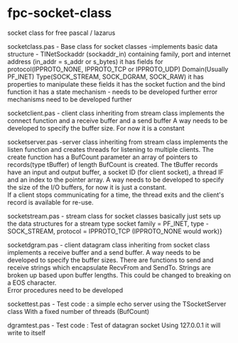 fpc-socket-class
================

socket class for free pascal / lazarus


socketclass.pas  - Base class for socket classes -implements basic data structure - TINetSockaddr (sockaddr_in)
containing family,  port and internet address (in_addr = s_addr  or s_bytes)
it has fields for protocol(IPPROTO_NONE, IPPROTO_TCP or IPPROTO_UDP)
   Domain(Usually PF_INET)
   Type(SOCK_STREAM, SOCK_DGRAM,  SOCK_RAW)
it has properties to manipulate these fields
it has the socket fuction and the bind function
it has a state mechanism - needs to be developed further
error mechanisms need to be developed further

socketclient.pas - client class inheriting from stream class
implements the connect function and a receive buffer and a send buffer
A way needs to be developed to specify the buffer size.
For now it is a constant

socketserver.pas -server class inheriting from stream class
implements the listen function and creates threads for listening 
  to multiple clients. The create function has a BufCount parameter
  an array of pointers to records(type tBuffer) of length BufCount
  is created. The tBuffer records have an input and output buffer,
  a socket ID (for client socket), a thread IF and an index to the 
  pointer array.
A way needs to be developed to specify the size of the I/O buffers,
  for now it is just a constant.  
  If a client stops communicating for a time, the thread exits and the
  client's record is available for re-use.
  
  socketstream.pas - stream class for socket classes
basically just sets up the data structures for a stream type socket
family = PF_INET, type - SOCK_STREAM, protocol = IPPROTO_TCP 
  (IPPROTO_NONE  would work)}
  
  socketdgram.pas - client datagram class inheriting from socket class
implements a receive buffer and a send buffer.
A way needs to be developed to specify the buffer sizes.
There are functions to send and receive strings which encapsulate 
   RecvFrom and SendTo.
Strings are broken up based upon buffer lengths. This could be changed
to breaking on a EOS character.   
Error procedures need to be developed

sockettest.pas - Test code : a simple echo server using the TSocketServer class
 With a fixed number of threads (BufCount)
 
 dgramtest.pas - Test code : Test of datagran socket
Using 127.0.0.1 it will write to itself
